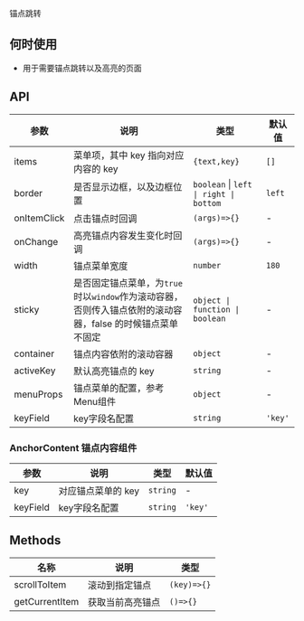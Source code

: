 锚点跳转

## 何时使用

- 用于需要锚点跳转以及高亮的页面

## API

| 参数 | 说明 | 类型 | 默认值 |
| --- | --- | --- | --- |
| items | 菜单项，其中 key 指向对应内容的 key | `{text,key}` | `[]` |
| border | 是否显示边框，以及边框位置 | `boolean` \| `left \| right \| bottom` | `left` |
| onItemClick | 点击锚点时回调 | `(args)=>{}` | - |
| onChange | 高亮锚点内容发生变化时回调 | `(args)=>{}` | - |
| width | 锚点菜单宽度 | `number` | `180` |
| sticky | 是否固定锚点菜单，为`true`时以`window`作为滚动容器，否则传入锚点依附的滚动容器，false 的时候锚点菜单不固定 | `object \| function \| boolean` | - |
| container | 锚点内容依附的滚动容器 | `object` | - |
| activeKey | 默认高亮锚点的 key | `string` | - |
| menuProps | 锚点菜单的配置，参考Menu组件 | `object` | - |
| keyField | key字段名配置 | `string` | `'key'` |

### AnchorContent 锚点内容组件

| 参数 | 说明               | 类型     | 默认值 |
| ---- | ------------------ | -------- | ------ |
| key  | 对应锚点菜单的 key | `string` | -      |
| keyField | key字段名配置 | `string` | `'key'` |

## Methods

| 名称        | 说明           | 类型        |
| ----------- | -------------- | ----------- |
| scrollToItem | 滚动到指定锚点 | `(key)=>{}` |
| getCurrentItem | 获取当前高亮锚点 | `()=>{}` |